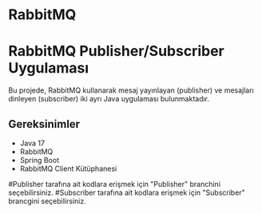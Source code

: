 # RabbitMQ
# RabbitMQ Publisher/Subscriber Uygulaması
Bu projede, RabbitMQ kullanarak mesaj yayınlayan (publisher) ve mesajları dinleyen (subscriber) iki ayrı Java uygulaması bulunmaktadır. 
## Gereksinimler  
- Java 17
-  RabbitMQ 
-  Spring Boot
- RabbitMQ Client Kütüphanesi

#Publisher tarafına ait kodlara erişmek için "Publisher" branchini seçebilirsiniz.
#Subscriber tarafına ait kodlara erişmek için "Subscriber" brancgini seçebilirsiniz.
